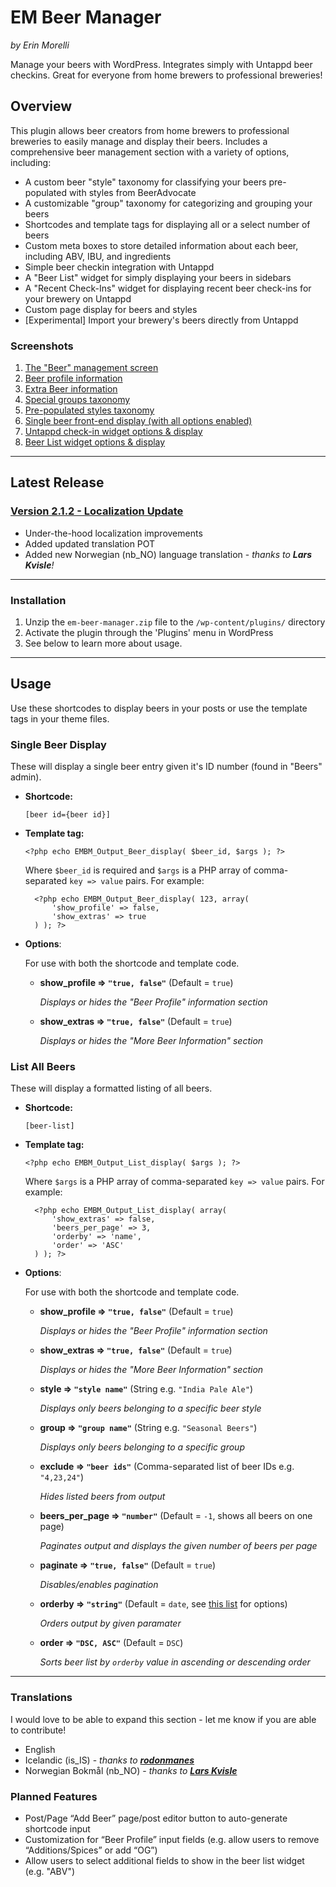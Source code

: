 # EM Beer Manager #

*by Erin Morelli*

Manage your beers with WordPress. Integrates simply with Untappd beer checkins. Great for everyone from home brewers to professional breweries!


## Overview ###

This plugin allows beer creators from home brewers to professional breweries to easily manage and display their beers. Includes a comprehensive beer management section with a variety of options, including:

* A custom beer "style" taxonomy for classifying your beers pre-populated with styles from BeerAdvocate
* A customizable "group" taxonomy for categorizing and grouping your beers
* Shortcodes and template tags for displaying all or a select number of beers
* Custom meta boxes to store detailed information about each beer, including ABV, IBU, and ingredients
* Simple beer checkin integration with Untappd
* A "Beer List" widget for simply displaying your beers in sidebars
* A "Recent Check-Ins" widget for displaying recent beer check-ins for your brewery on Untappd
* Custom page display for beers and styles
* [Experimental] Import your brewery's beers directly from Untappd


### Screenshots ###

1. [The "Beer" management screen](https://bitbucket.org/repo/jbBK97/images/2094199255-screenshot-1.jpg)
2. [Beer profile information](https://bitbucket.org/repo/jbBK97/images/3661523039-screenshot-2.jpg)
3. [Extra Beer information](https://bitbucket.org/repo/jbBK97/images/489714407-screenshot-3.jpg)
4. [Special groups taxonomy](https://bitbucket.org/repo/jbBK97/images/1441219431-screenshot-4.jpg)
5. [Pre-populated styles taxonomy](https://bitbucket.org/repo/jbBK97/images/124939507-screenshot-5.jpg)
6. [Single beer front-end display (with all options enabled)](https://bitbucket.org/repo/jbBK97/images/4234449303-screenshot-6.jpg)
7. [Untappd check-in widget options & display](https://bitbucket.org/repo/jbBK97/images/924423916-screenshot-7.jpg)
8. [Beer List widget options & display](https://bitbucket.org/repo/jbBK97/images/2556482217-screenshot-8.jpg)



*****


## Latest Release ##


### [Version 2.1.2 - Localization Update](https://bitbucket.org/ErinMorelli/em-beer-manager/downloads/em-beer-manager.2.1.2.zip) ###
* Under-the-hood localization improvements
* Added updated translation POT
* Added new Norwegian (nb_NO) language translation - *thanks to __Lars Kvisle__!*


*****


### Installation ###

1. Unzip the `em-beer-manager.zip` file to the `/wp-content/plugins/` directory
1. Activate the plugin through the 'Plugins' menu in WordPress
1. See below to learn more about usage.


*****

## Usage ##


Use these shortcodes to display beers in your posts or use the template tags in your theme files.


### Single Beer Display ###

These will display a single beer entry given it's ID number (found in "Beers" admin).

* __Shortcode:__

    `[beer id={beer id}]`

* __Template tag:__

    `<?php echo EMBM_Output_Beer_display( $beer_id, $args ); ?>`

    Where `$beer_id` is required and `$args` is a PHP array of comma-separated `key => value` pairs. For example:

        <?php echo EMBM_Output_Beer_display( 123, array(
            'show_profile' => false,
            'show_extras' => true
        ) ); ?>

* __Options__:

    For use with both the shortcode and template code.

    * __show_profile => `"true, false"`__ (Default = `true`)

        *Displays or hides the "Beer Profile" information section*

    * __show_extras => `"true, false"`__ (Default = `true`)

        *Displays or hides the "More Beer Information" section*


### List All Beers ###

These will display a formatted listing of all beers.

* __Shortcode:__

    `[beer-list]`

* __Template tag:__

    `<?php echo EMBM_Output_List_display( $args ); ?>`

    Where `$args` is a PHP array of comma-separated `key => value` pairs. For example:

        <?php echo EMBM_Output_List_display( array(
            'show_extras' => false,
            'beers_per_page' => 3,
            'orderby' => 'name',
            'order' => 'ASC'
        ) ); ?>

* __Options__:

    For use with both the shortcode and template code.

    * __show_profile => `"true, false"`__ (Default = `true`)

        *Displays or hides the "Beer Profile" information section*

    * __show_extras => `"true, false"`__ (Default = `true`)

        *Displays or hides the "More Beer Information" section*

    * __style => `"style name"`__ (String e.g. `"India Pale Ale"`)

        *Displays only beers belonging to a specific beer style*

    * __group => `"group name"`__ (String e.g. `"Seasonal Beers"`)

        *Displays only beers belonging to a specific group*

    * __exclude => `"beer ids"`__ (Comma-separated list of beer IDs e.g. `"4,23,24"`)

        *Hides listed beers from output*

    * __beers\_per\_page => `"number"`__ (Default = `-1`, shows all beers on one page)

        *Paginates output and displays the given number of beers per page*

    * __paginate => `"true, false"`__ (Default = `true`)

        *Disables/enables pagination*

    * __orderby => `"string"`__ (Default = `date`, see [this list](http://codex.wordpress.org/Class_Reference/WP_Query#Order_.26_Orderby_Parameters) for options)

        *Orders output by given paramater*

    * __order => `"DSC, ASC"`__ (Default = `DSC`)

        *Sorts beer list by `orderby` value in ascending or descending order*



*****

### Translations ###

I would love to be able to expand this section - let me know if you are able to contribute!

* English
* Icelandic (is_IS) - *thanks to __[rodonmanes](http://bjorspjall.is)__*
* Norwegian Bokmål (nb_NO) - *thanks to __[Lars Kvisle](http://www.lars.kvisle.no)__*


### Planned Features ###

* Post/Page “Add Beer” page/post editor button to auto-generate shortcode input
* Customization for “Beer Profile” input fields (e.g. allow users to remove “Additions/Spices” or add “OG”)
* Allow users to select additional fields to show in the beer list widget (e.g. "ABV")
